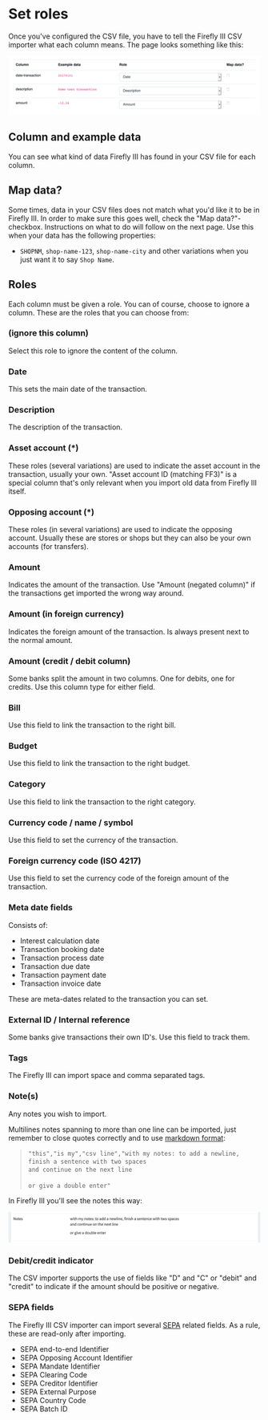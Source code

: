 # Set roles

Once you've configured the CSV file, you have to tell the Firefly III CSV importer what each column means. The page looks something like this:

![An example CSV file with 3 columns.](./images/example.png)

## Column and example data

You can see what kind of data Firefly III has found in your CSV file for each column.

## Map data?

Some times, data in your CSV files does not match what you'd like it to be in Firefly III. In order to make sure this goes well, check the "Map data?"-checkbox. Instructions on what to do will follow on the next page. Use this when your data has the following properties:

* `SHOPNM`, `shop-name-123`, `shop-name-city` and other variations when you just want it to say `Shop Name`.

## Roles

Each column must be given a role. You can of course, choose to ignore a column. These are the roles that you can choose from:

### (ignore this column)

Select this role to ignore the content of the column.

### Date

This sets the main date of the transaction.

### Description

The description of the transaction.

### Asset account (\*)

These roles (several variations) are used to indicate the asset account in the transaction, usually your own. "Asset account ID (matching FF3)" is a special column that's only relevant when you import old data from Firefly III itself.

### Opposing account (\*)

These roles (in several variations) are used to indicate the opposing account. Usually these are stores or shops but they can also be your own accounts (for transfers).

### Amount

Indicates the amount of the transaction. Use "Amount (negated column)" if the transactions get imported the wrong way around.

### Amount (in foreign currency)

Indicates the foreign amount of the transaction. Is always present next to the normal amount.

### Amount (credit / debit column)

Some banks split the amount in two columns. One for debits, one for credits. Use this column type for either field.

### Bill

Use this field to link the transaction to the right bill.

### Budget

Use this field to link the transaction to the right budget.

### Category

Use this field to link the transaction to the right category.

### Currency code / name / symbol

Use this field to set the currency of the transaction.

### Foreign currency code (ISO 4217)

Use this field to set the currency code of the foreign amount of the transaction.

### Meta date fields

Consists of:

- Interest calculation date
- Transaction booking date
- Transaction process date
- Transaction due date
- Transaction payment date
- Transaction invoice date

These are meta-dates related to the transaction you can set.

### External ID / Internal reference

Some banks give transactions their own ID's. Use this field to track them.

### Tags

The Firefly III can import space and comma separated tags.

### Note(s)

Any notes you wish to import.

Multilines notes spanning to more than one line can be imported, just remember to close quotes correctly and to use [markdown format](https://www.markdownguide.org/basic-syntax/#line-breaks):

> ```
> "this","is my","csv line","with my notes: to add a newline, finish a sentence with two spaces  
> and continue on the next line
> 
> or give a double enter"
> ```

In Firefly III you'll see the notes this way:

![How your notes will be presentend in Firefly III](./images/multiline-notes-sample.png)

### Debit/credit indicator

The CSV importer supports the use of fields like "D" and "C" or "debit" and "credit" to indicate if the amount should be positive or negative.

### SEPA fields

The Firefly III CSV importer can import several [SEPA](https://en.wikipedia.org/wiki/Single_Euro_Payments_Area) related fields. As a rule, these are read-only after importing.

- SEPA end-to-end Identifier
- SEPA Opposing Account Identifier
- SEPA Mandate Identifier
- SEPA Clearing Code
- SEPA Creditor Identifier
- SEPA External Purpose
- SEPA Country Code
- SEPA Batch ID
